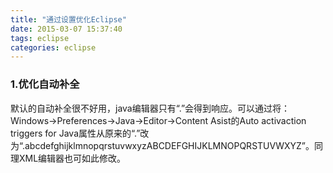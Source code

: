 ```yaml
---
title: "通过设置优化Eclipse"
date: 2015-03-07 15:37:40
tags: eclipse
categories: eclipse
---
```

### 1.优化自动补全
默认的自动补全很不好用，java编辑器只有“.”会得到响应。可以通过将：Windows->Preferences->Java->Editor->Content Asist的Auto activaction triggers for Java属性从原来的“.”改为“.abcdefghijklmnopqrstuvwxyzABCDEFGHIJKLMNOPQRSTUVWXYZ”。同理XML编辑器也可如此修改。